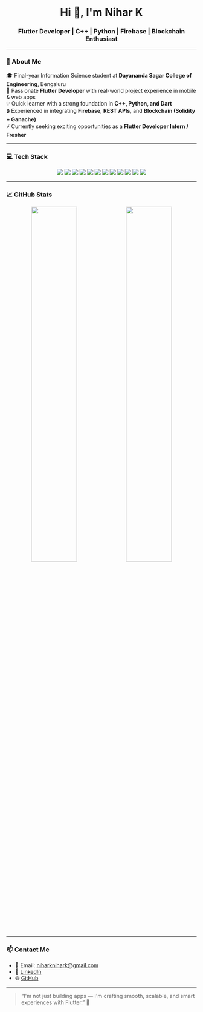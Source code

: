 <h1 align="center">Hi 👋, I'm Nihar K</h1>
<h3 align="center">Flutter Developer | C++ | Python | Firebase | Blockchain Enthusiast</h3>



---

### 🚀 About Me

🎓 Final-year Information Science student at **Dayananda Sagar College of Engineering**, Bengaluru  
📱 Passionate **Flutter Developer** with real-world project experience in mobile & web apps  
💡 Quick learner with a strong foundation in **C++, Python, and Dart**  
🔒 Experienced in integrating **Firebase**, **REST APIs**, and **Blockchain (Solidity + Ganache)**  
⚡ Currently seeking exciting opportunities as a **Flutter Developer Intern / Fresher**

---

### 💻 Tech Stack

<p align="center">
  <img src="https://img.shields.io/badge/Flutter-02569B?style=for-the-badge&logo=flutter&logoColor=white" />
  <img src="https://img.shields.io/badge/Dart-0175C2?style=for-the-badge&logo=dart&logoColor=white" />
  <img src="https://img.shields.io/badge/Firebase-FFCA28?style=for-the-badge&logo=firebase&logoColor=black" />
  <img src="https://img.shields.io/badge/Node.js-339933?style=for-the-badge&logo=nodedotjs&logoColor=white" />
  <img src="https://img.shields.io/badge/Python-3776AB?style=for-the-badge&logo=python&logoColor=white" />
  <img src="https://img.shields.io/badge/C++-00599C?style=for-the-badge&logo=c%2B%2B&logoColor=white" />
  <img src="https://img.shields.io/badge/Solidity-363636?style=for-the-badge&logo=solidity&logoColor=white" />
  <img src="https://img.shields.io/badge/SQLite-003B57?style=for-the-badge&logo=sqlite&logoColor=white" />
  <img src="https://img.shields.io/badge/JavaScript-F7DF1E?style=for-the-badge&logo=javascript&logoColor=black" />
  <img src="https://img.shields.io/badge/HTML5-E34F26?style=for-the-badge&logo=html5&logoColor=white" />
  <img src="https://img.shields.io/badge/CSS3-1572B6?style=for-the-badge&logo=css3&logoColor=white" />
  <img src="https://img.shields.io/badge/GitHub-181717?style=for-the-badge&logo=github&logoColor=white" />
</p>

---

### 📈 GitHub Stats

<p align="center">
  <img width="49%" src="https://github-readme-stats.vercel.app/api?username=nihar-k066&show_icons=true&theme=tokyonight" />
  <img width="49%" src="https://github-readme-streak-stats.herokuapp.com/?user=nihar-k066&theme=tokyonight" />
</p>

---

### 📫 Contact Me

- 📧 Email: niharknihark@gmail.com  
- 🔗 [LinkedIn](https://www.linkedin.com/in/nihar-k-953655229)  
- 🌐 [GitHub](https://github.com/nihar-k066)

---

> “I'm not just building apps — I'm crafting smooth, scalable, and smart experiences with Flutter.” 🚀

